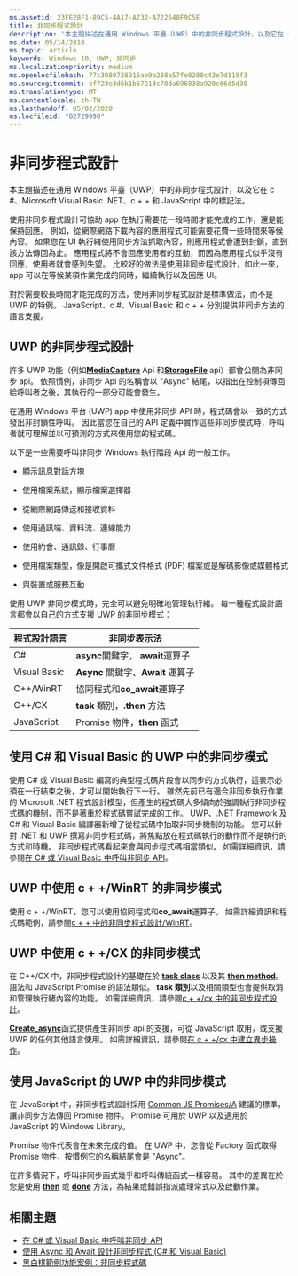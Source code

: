 ```yaml
---
ms.assetid: 23FE28F1-89C5-4A17-A732-A722648F9C5E
title: 非同步程式設計
description: '本主題描述在通用 Windows 平臺（UWP）中的非同步程式設計，以及它在 c #、Microsoft Visual Basic .NET、c + + 和 JavaScript 中的標記法。'
ms.date: 05/14/2018
ms.topic: article
keywords: Windows 10, UWP, 非同步
ms.localizationpriority: medium
ms.openlocfilehash: 77c3080728915ae9a288a57fe0200c43e7d119f3
ms.sourcegitcommit: ef723e3d6b1b67213c78da696838a920c66d5d30
ms.translationtype: MT
ms.contentlocale: zh-TW
ms.lasthandoff: 05/02/2020
ms.locfileid: "82729990"
---
```

# <a name="asynchronous-programming"></a>非同步程式設計
本主題描述在通用 Windows 平臺（UWP）中的非同步程式設計，以及它在 c #、Microsoft Visual Basic .NET、c + + 和 JavaScript 中的標記法。

使用非同步程式設計可協助 app 在執行需要花一段時間才能完成的工作，還是能保持回應。 例如，從網際網路下載內容的應用程式可能需要花費一些時間來等候內容。 如果您在 UI 執行緒使用同步方法抓取內容，則應用程式會遭到封鎖，直到該方法傳回為止。 應用程式將不會回應使用者的互動，而因為應用程式似乎沒有回應，使用者就會感到失望。 比較好的做法是使用非同步程式設計，如此一來，app 可以在等候某項作業完成的同時，繼續執行以及回應 UI。

對於需要較長時間才能完成的方法，使用非同步程式設計是標準做法，而不是 UWP 的特例。 JavaScript、c #、Visual Basic 和 c + + 分別提供非同步方法的語言支援。

## <a name="asynchronous-programming-in-the-uwp"></a>UWP 的非同步程式設計
許多 UWP 功能（例如[**MediaCapture**](https://docs.microsoft.com/uwp/api/Windows.Media.Capture.MediaCapture) Api 和[**StorageFile**](https://docs.microsoft.com/uwp/api/Windows.Storage.StorageFile) api）都會公開為非同步 api。 依照慣例，非同步 Api 的名稱會以 "Async" 結尾，以指出在控制項傳回給呼叫者之後，其執行的一部分可能會發生。

在通用 Windows 平台 (UWP) app 中使用非同步 API 時，程式碼會以一致的方式發出非封鎖性呼叫。 因此當您在自己的 API 定義中實作這些非同步模式時，呼叫者就可理解並以可預測的方式來使用您的程式碼。

以下是一些需要呼叫非同步 Windows 執行階段 Api 的一般工作。

-   顯示訊息對話方塊

-   使用檔案系統，顯示檔案選擇器

-   從網際網路傳送和接收資料

-   使用通訊端、資料流、連線能力

-   使用約會、通訊錄、行事曆

-   使用檔案類型，像是開啟可攜式文件格式 (PDF) 檔案或是解碼影像或媒體格式

-   與裝置或服務互動

使用 UWP 非同步模式時，完全可以避免明確地管理執行緒。 每一種程式設計語言都會以自己的方式支援 UWP 的非同步模式：

| 程式設計語言 | 非同步表示法           |
|----------------------|---------------------------------------|
| C#                   | **async**關鍵字， **await**運算子 |
| Visual Basic         | **Async** 關鍵字、**Await** 運算子 |
| C++/WinRT            | 協同程式和**co_await**運算子  |
| C++/CX               | **task** 類別，**.then** 方法      |
| JavaScript           | Promise 物件，**then** 函式     |

## <a name="asynchronous-patterns-in-uwp-using-c-and-visual-basic"></a>使用 C# 和 Visual Basic 的 UWP 中的非同步模式
使用 C# 或 Visual Basic 編寫的典型程式碼片段會以同步的方式執行，這表示必須在一行結束之後，才可以開始執行下一行。 雖然先前已有適合非同步執行作業的 Microsoft .NET 程式設計模型，但產生的程式碼大多傾向於強調執行非同步程式碼的機制，而不是著重於程式碼嘗試完成的工作。 UWP、.NET Framework 及 C# 和 Visual Basic 編譯器新增了從程式碼中抽取非同步機制的功能。 您可以針對 .NET 和 UWP 撰寫非同步程式碼，將焦點放在程式碼執行的動作而不是執行的方式和時機。 非同步程式碼看起來會與同步程式碼相當類似。 如需詳細資訊，請參閱[在 C# 或 Visual Basic 中呼叫非同步 API](call-asynchronous-apis-in-csharp-or-visual-basic.md)。

## <a name="asynchronous-patterns-in-uwp-with-cwinrt"></a>UWP 中使用 c + +/WinRT 的非同步模式
使用 c + +/WinRT，您可以使用協同程式和**co_await**運算子。 如需詳細資訊和程式碼範例，請參閱[c + + 中的非同步程式設計/WinRT](../cpp-and-winrt-apis/concurrency.md)。

## <a name="asynchronous-patterns-in-uwp-with-ccx"></a>UWP 中使用 c + +/CX 的非同步模式
在 C++/CX 中，非同步程式設計的基礎在於 [**task class**](https://docs.microsoft.com/cpp/parallel/concrt/reference/task-class) 以及其 [**then method**](https://docs.microsoft.com/cpp/parallel/concrt/reference/task-class?view=vs-2017)。 語法和 JavaScript Promise 的語法類似。 **task 類別**以及相關類型也會提供取消和管理執行緒內容的功能。 如需詳細資訊，請參閱[c + +/cx 中的非同步程式設計](asynchronous-programming-in-cpp-universal-windows-platform-apps.md)。

[**Create\_async**](https://docs.microsoft.com/cpp/parallel/concrt/reference/concurrency-namespace-functions?view=vs-2017)函式提供產生非同步 api 的支援，可從 JavaScript 取用，或支援 UWP 的任何其他語言使用。 如需詳細資訊，請參閱[在 c + +/cx 中建立異步操作](https://docs.microsoft.com/cpp/parallel/concrt/creating-asynchronous-operations-in-cpp-for-windows-store-apps)。

## <a name="asynchronous-patterns-in-uwp-using-javascript"></a>使用 JavaScript 的 UWP 中的非同步模式
在 JavaScript 中，非同步程式設計採用 [Common JS Promises/A](https://wiki.commonjs.org/wiki/Promises/A) 建議的標準，讓非同步方法傳回 Promise 物件。 Promise 可用於 UWP 以及適用於 JavaScript 的 Windows Library。

Promise 物件代表會在未來完成的值。 在 UWP 中，您會從 Factory 函式取得 Promise 物件，按慣例它的名稱結尾會是 "Async"。

在許多情況下，呼叫非同步函式幾乎和呼叫傳統函式一樣容易。 其中的差異在於您是使用 [**then**](https://docs.microsoft.com/previous-versions/windows/apps/br229728(v=win.10)) 或 [**done**](https://docs.microsoft.com/previous-versions/windows/apps/hh701079(v=win.10)) 方法，為結果或錯誤指派處理常式以及啟動作業。

## <a name="related-topics"></a>相關主題
* [在 C# 或 Visual Basic 中呼叫非同步 API](call-asynchronous-apis-in-csharp-or-visual-basic.md)
* [使用 Async 和 Await 設計非同步程式 (C# 和 Visual Basic)](https://docs.microsoft.com/previous-versions/visualstudio/visual-studio-2012/hh191443(v=vs.110))
* [黑白棋範例功能案例：非同步程式碼](https://docs.microsoft.com/previous-versions/windows/apps/jj712233(v=win.10))
